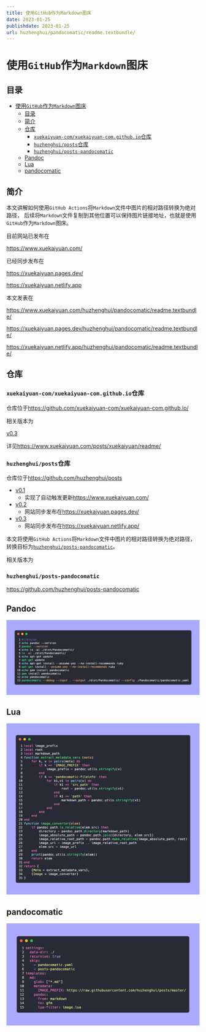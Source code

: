 ```yaml
---
title: 使用GitHub作为Markdown图床
date: 2023-01-25
publishdate: 2023-01-25
url: huzhenghui/pandocomatic/readme.textbundle/
---
```


<!-- markdownlint-disable-next-line MD025 -->
# 使用`GitHub`作为`Markdown`图床

## 目录

- [使用`GitHub`作为`Markdown`图床](#使用github作为markdown图床)
    - [目录](#目录)
    - [简介](#简介)
    - [仓库](#仓库)
        - [`xuekaiyuan-com/xuekaiyuan-com.github.io`仓库](#xuekaiyuan-comxuekaiyuan-comgithubio仓库)
        - [`huzhenghui/posts`仓库](#huzhenghuiposts仓库)
        - [`huzhenghui/posts-pandocomatic`](#huzhenghuiposts-pandocomatic)
    - [Pandoc](#pandoc)
    - [Lua](#lua)
    - [pandocomatic](#pandocomatic)

## 简介

本文讲解如何使用`GitHub Actions`将`Markdown`文件中图片的相对路径转换为绝对路径，
后续将`Markdown`文件复制到其他位置可以保持图片链接地址，也就是使用`GitHub`作为`Markdown`图床。

目前网站已发布在

<https://www.xuekaiyuan.com/>

已经同步发布在

<https://xuekaiyuan.pages.dev/>

<https://xuekaiyuan.netlify.app>

本文发表在

<https://www.xuekaiyuan.com/huzhenghui/pandocomatic/readme.textbundle/>

<https://xuekaiyuan.pages.dev/huzhenghui/pandocomatic/readme.textbundle/>

<https://xuekaiyuan.netlify.app/huzhenghui/pandocomatic/readme.textbundle/>

## 仓库

### `xuekaiyuan-com/xuekaiyuan-com.github.io`仓库

仓库位于<https://github.com/xuekaiyuan-com/xuekaiyuan-com.github.io/>

相关版本为

[v0.3](https://github.com/xuekaiyuan-com/xuekaiyuan-com.github.io/tree/v0.3)

详见<https://www.xuekaiyuan.com/posts/xuekaiyuan/readme/>

### `huzhenghui/posts`仓库

仓库位于<https://github.com/huzhenghui/posts>

- [v0.1](https://github.com/huzhenghui/posts/tree/v0.1)
    - 实现了自动触发更新<https://www.xuekaiyuan.com/>
- [v0.2](https://github.com/huzhenghui/posts/tree/v0.2)
    - 网站同步发布在<https://xuekaiyuan.pages.dev/>
- [v0.3](https://github.com/huzhenghui/posts/tree/v0.3)
    - 网站同步发布在<https://xuekaiyuan.netlify.app/>

本文将使用`GitHub Actions`将`Markdown`文件中图片的相对路径转换为绝对路径，
转换目标为[`huzhenghui/posts-pandocomatic`](#huzhenghuiposts-pandocomatic)。

相关版本为

### `huzhenghui/posts-pandocomatic`

<https://github.com/huzhenghui/posts-pandocomatic>

## Pandoc

![pandoc](assets/docker.entrypoint.sh.png)

## Lua

![pandoc](assets/image.lua.png)

## pandocomatic

![pandoc](assets/pandocomatic.yaml.png)
